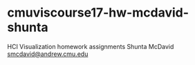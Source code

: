 # cmuviscourse17-hw-mcdavid-shunta
HCI Visualization homework assignments
Shunta McDavid
smcdavid@andrew.cmu.edu